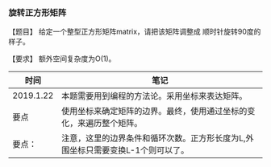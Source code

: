 
### 旋转正方形矩阵

【题目】 给定一个整型正方形矩阵matrix，请把该矩阵调整成
顺时针旋转90度的样子。

【要求】 额外空间复杂度为O(1)。



| 时间 | 笔记 |
|---|---|
|2019.1.22|本题需要用到编程的方法论。采用坐标来表达矩阵。
|要点|使用坐标来确定矩阵的边界。最终，使用通过坐标的变化，来遍历整个矩阵。|
|要点：|注意，这里的边界条件和循环次数。正方形长度为L,外围坐标只需要变换L-1个则可以了。|